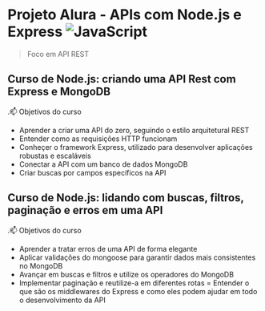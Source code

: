 # Projeto Alura - APIs com Node.js e Express ![JavaScript](https://img.shields.io/badge/-JavaScript-333333?style=flat&logo=javascript)
> Foco em API REST


## Curso de Node.js: criando uma API Rest com Express e MongoDB
.📫 Objetivos do curso
- Aprender a criar uma API do zero, seguindo o estilo arquitetural REST
- Entender como as requisições HTTP funcionam
- Conheçer o framework Express, utilizado para desenvolver aplicações robustas e escaláveis
- Conectar a API com um banco de dados MongoDB
- Criar buscas por campos específicos na API

## Curso de Node.js: lidando com buscas, filtros, paginação e erros em uma API
.📫 Objetivos do curso
- Aprender a tratar erros de uma API de forma elegante
- Aplicar validações do mongoose para garantir dados mais consistentes no MongoDB
- Avançar em buscas e filtros e utilize os operadores do MongoDB
- Implementar paginação e reutilize-a em diferentes rotas
= Entender o que são os middlewares do Express e como eles podem ajudar em todo o desenvolvimento da API


